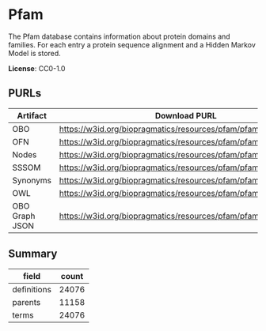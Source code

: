 # Pfam

The Pfam database contains information about protein domains and families. For each entry a protein sequence alignment and a Hidden Markov Model is stored.

**License**: CC0-1.0

## PURLs

| Artifact       | Download PURL                                                   | Latest Versioned Download PURL                                       |
|----------------|-----------------------------------------------------------------|----------------------------------------------------------------------|
| OBO            | https://w3id.org/biopragmatics/resources/pfam/pfam.obo          | https://w3id.org/biopragmatics/resources/pfam/37.2/pfam.obo          |
| OFN            | https://w3id.org/biopragmatics/resources/pfam/pfam.ofn          | https://w3id.org/biopragmatics/resources/pfam/37.2/pfam.ofn          |
| Nodes          | https://w3id.org/biopragmatics/resources/pfam/pfam.tsv          | https://w3id.org/biopragmatics/resources/pfam/37.2/pfam.tsv          |
| SSSOM          | https://w3id.org/biopragmatics/resources/pfam/pfam.sssom.tsv    | https://w3id.org/biopragmatics/resources/pfam/37.2/pfam.sssom.tsv    |
| Synonyms       | https://w3id.org/biopragmatics/resources/pfam/pfam.synonyms.tsv | https://w3id.org/biopragmatics/resources/pfam/37.2/pfam.synonyms.tsv |
| OWL            | https://w3id.org/biopragmatics/resources/pfam/pfam.owl          | https://w3id.org/biopragmatics/resources/pfam/37.2/pfam.owl          |
| OBO Graph JSON | https://w3id.org/biopragmatics/resources/pfam/pfam.json         | https://w3id.org/biopragmatics/resources/pfam/37.2/pfam.json         |

## Summary

| field       |   count |
|-------------|---------|
| definitions |   24076 |
| parents     |   11158 |
| terms       |   24076 |
